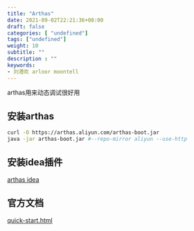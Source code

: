 ```yaml
---
title: "Arthas"
date: 2021-09-02T22:21:36+08:00
draft: false
categories: [ "undefined"]
tags: ["undefined"]
weight: 10
subtitle: ""
description : ""
keywords:
- 刘港欢 arloor moontell
---
```


arthas用来动态调试很好用
<!--more-->

## 安装arthas

```bash
curl -O https://arthas.aliyun.com/arthas-boot.jar
java -jar arthas-boot.jar #--repo-mirror aliyun --use-http
```

## 安装idea插件

[arthas idea](https://plugins.jetbrains.com/plugin/13581-arthas-idea)

## 官方文档

[quick-start.html](https://arthas.aliyun.com/doc/quick-start.html)